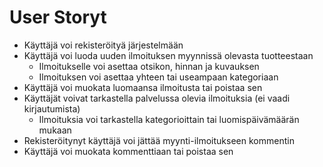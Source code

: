 # User Storyt

* Käyttäjä voi rekisteröityä järjestelmään
* Käyttäjä voi luoda uuden ilmoituksen myynnissä olevasta tuotteestaan
   * Ilmoitukselle voi asettaa otsikon, hinnan ja kuvauksen
   * Ilmoituksen voi asettaa yhteen tai useampaan kategoriaan
* Käyttäjä voi muokata luomaansa ilmoitusta tai poistaa sen
* Käyttäjät voivat tarkastella palvelussa olevia ilmoituksia (ei vaadi kirjautumista)
  * Ilmoituksia voi tarkastella kategorioittain tai luomispäivämäärän mukaan
* Rekisteröitynyt käyttäjä voi jättää myynti-ilmoitukseen kommentin
* Käyttäjä voi muokata kommenttiaan tai poistaa sen
